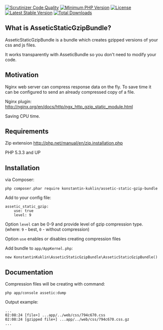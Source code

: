 [![Scrutinizer Code Quality](https://scrutinizer-ci.com/g/KonstantinKuklin/AsseticStaticGzipBundle/badges/quality-score.png?b=master)](https://scrutinizer-ci.com/g/KonstantinKuklin/AsseticStaticGzipBundle/?branch=master)
[![Minimum PHP Version](http://img.shields.io/badge/php-%3E%3D%205.3.3-8892BF.svg)](https://php.net/)
[![License](https://img.shields.io/packagist/l/konstantin-kuklin/assetic-static-gzip-bundle.svg)](https://packagist.org/packages/konstantin-kuklin/assetic-static-gzip-bundle)
[![Latest Stable Version](https://poser.pugx.org/konstantin-kuklin/assetic-static-gzip-bundle/v/stable.png)](https://packagist.org/packages/konstantin-kuklin/assetic-static-gzip-bundle)
[![Total Downloads](https://poser.pugx.org/konstantin-kuklin/assetic-static-gzip-bundle/downloads.png)](https://packagist.org/packages/konstantin-kuklin/assetic-static-gzip-bundle)


What is AsseticStaticGzipBundle?
-----------------

AsseticStaticGzipBundle is a bundle which creates gzipped versions of your css and js files.

It works transparently with AsseticBundle so you don't need to modify your code.

Motivation
-----------------
Nginx web server can compress response data on the fly. To save time it can be configured to send an already compressed copy of a file.

Nginx plugin: http://nginx.org/en/docs/http/ngx_http_gzip_static_module.html

Saving CPU time.

Requirements
------------
Zip extension http://php.net/manual/en/zip.installation.php

PHP 5.3.3 and UP

Installation
------------

via Composer:
```
php composer.phar require konstantin-kuklin/assetic-static-gzip-bundle  
```
Add to your config file:

```
assetic_static_gzip:
    use: true
    level: 9
```
   
Option `level` can be 0-9 and provide level of gzip compression type. (where: `9` - best, `0` - without compression)
    
Option `use` enables or disables creating compression files

Add bundle to `app/AppKernel.php`:
```
new KonstantinKuklin\AsseticStaticGzipBundle\AsseticStaticGzipBundle()
```

Documentation
------------

Compression files will be creating with command:
```
php app/console assetic:dump
```
   
Output example:

```
...
02:08:24 [file+] ...app/../web/css/794c670.css
02:08:24 [gzipped file+] ...app/../web/css/794c670.css.gz
...
```

